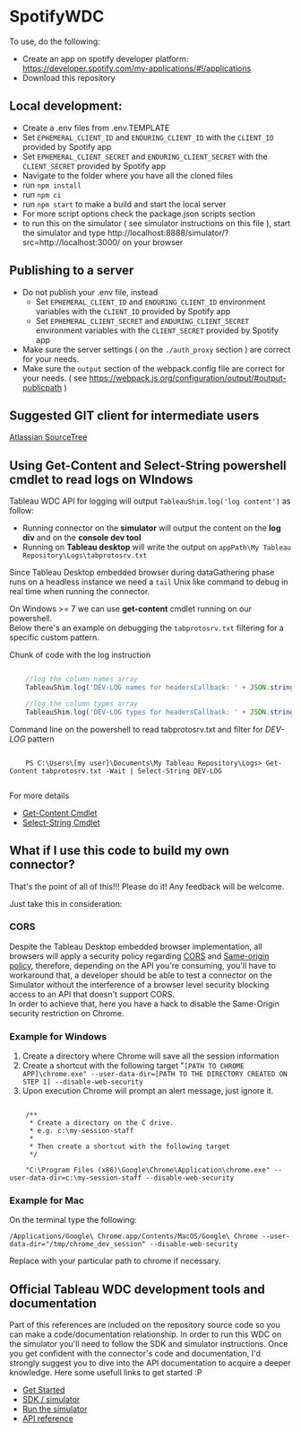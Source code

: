 # SpotifyWDC

To use, do the following:

- Create an app on spotify developer platform: https://developer.spotify.com/my-applications/#!/applications
- Download this repository


## Local development:
- Create a .env files from .env.TEMPLATE
- Set `EPHEMERAL_CLIENT_ID` and `ENDURING_CLIENT_ID` with the `CLIENT_ID` provided by Spotify app
- Set `EPHEMERAL_CLIENT_SECRET` and `ENDURING_CLIENT_SECRET` with the `CLIENT_SECRET` provided by Spotify app
- Navigate to the folder where you have all the cloned files
- run `npm install`
- run `npm ci`
- run `npm start` to make a build and start the local server
- For more script options check the package.json scripts section
- to run this on the simulator ( see simulator instructions on this file ), start the simulator and type http://localhost:8888/simulator/?src=http://localhost:3000/ on your browser


## Publishing to a server
- Do not publish your .env file, instead
    - Set `EPHEMERAL_CLIENT_ID` and `ENDURING_CLIENT_ID` environment variables with the `CLIENT_ID` provided by Spotify app
    - Set `EPHEMERAL_CLIENT_SECRET` and `ENDURING_CLIENT_SECRET` environment variables with the `CLIENT_SECRET` provided by Spotify app
- Make sure the server settings ( on the `./auth_proxy` section ) are correct for your needs.
- Make sure the `output` section of the webpack.config file are correct for your needs. ( see https://webpack.js.org/configuration/output/#output-publicpath )

## Suggested GIT client for intermediate users
[Atlassian SourceTree](https://www.sourcetreeapp.com/) 

## Using Get-Content and Select-String powershell cmdlet to read logs on WIndows
Tableau WDC API for logging will output `TableauShim.log('log content')` as follow:

- Running connector on the **simulator** will output the content on the **log div** and on the **console dev tool**
- Running on **Tableau desktop** will write the output on `appPath\My Tableau Repository\Logs\tabprotosrv.txt`

Since Tableau Desktop embedded browser during dataGathering phase runs on a headless instance we need a `tail` Unix like command to debug in real time when running the connector.

On Windows >= 7 we can use **get-content** cmdlet running on our powershell.    
Below there's an example on debugging the `tabprotosrv.txt` filtering for a specific custom pattern.

Chunk of code with the log instruction

```javascript

    //log the column names array
    TableauShim.log('DEV-LOG names for headersCallback: ' + JSON.stringify(headers.names));

    //log the column types array
    TableauShim.log('DEV-LOG types for headersCallback: ' + JSON.stringify(headers.types));


```

Command line on the powershell to read tabprotosrv.txt and filter for *DEV-LOG* pattern

```

    PS C:\Users\[my user]\Documents\My Tableau Repository\Logs> Get-Content tabprotosrv.txt -Wait | Select-String DEV-LOG


```

For more details 

- [Get-Content Cmdlet](https://technet.microsoft.com/en-us/library/hh849787.aspx)
- [Select-String Cmdlet](https://technet.microsoft.com/en-us/library/ee176956.aspx)

## What if I use this code to build my own connector?
That's the point of all of this!!! Please do it! Any feedback will be welcome.  

Just take this in consideration:  

### CORS
Despite the Tableau Desktop embedded browser implementation, all browsers will apply a security policy regarding [CORS](https://en.wikipedia.org/wiki/Cross-origin_resource_sharing) and [Same-origin policy](https://en.wikipedia.org/wiki/Same-origin_policy), therefore, depending on the API you're consuming, you'll have to workaround that, a developer should be able to test a connector on the Simulator
without the interference of a browser level security blocking access to an API that doesn't support CORS.  
In order to achieve that, here you have a hack to disable the Same-Origin security restriction on Chrome.

### Example for Windows
1. Create a directory where Chrome will save all the session information
1. Create a shortcut with the following target "`[PATH TO CHROME APP]\chrome.exe" --user-data-dir=[PATH TO THE DIRECTORY CREATED ON STEP 1] --disable-web-security`
1. Upon execution Chrome will prompt an alert message, just ignore it.

```

    /** 
     * Create a directory on the C drive.
     * e.g. c:\my-session-staff
     * 
     * Then create a shortcut with the following target
     */

    "C:\Program Files (x86)\Google\Chrome\Application\chrome.exe" --user-data-dir=c:\my-session-staff --disable-web-security

```

### Example for Mac
On the terminal type the following:

```
/Applications/Google\ Chrome.app/Contents/MacOS/Google\ Chrome --user-data-dir="/tmp/chrome_dev_session" --disable-web-security
```

Replace with your particular path to chrome if necessary.


## Official Tableau WDC development tools and documentation
Part of this references are included on the repository source code so you can make a code/documentation relationship. In order to run this WDC on the simulator you'll need to follow the SDK and simulator instructions. Once you get confident with the connector's code and documentation, I'd strongly suggest you to dive into the API documentation to acquire a deeper knowledge.
Here some usefull links to get started :P
- [Get Started](http://tableau.github.io/webdataconnector/docs/)
- [SDK / simulator](http://tableau.github.io/webdataconnector/docs/#get-the-wdc-sdk)
- [Run the simulator](http://tableau.github.io/webdataconnector/docs/#run-the-simulator)
- [API reference](http://tableau.github.io/webdataconnector/docs/api_ref)
